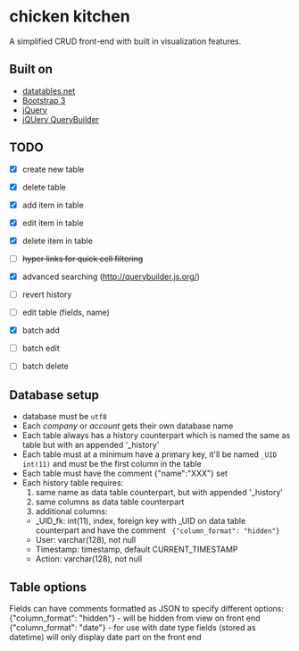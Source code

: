 # chicken kitchen

A simplified CRUD front-end with built in visualization features.

## Built on

- [datatables.net](https://datatables.net/)
- [Bootstrap 3](https://getbootstrap.com/css/)
- [jQuery](https://code.jquery.com/)
- [jQUery QueryBuilder](http://querybuilder.js.org/)


## TODO
- [x] create new table
- [x] delete table
- [x] add item in table
- [x] edit item in table
- [x] delete item in table
- [ ] ~~hyper links for quick cell filtering~~
- [x] advanced searching (http://querybuilder.js.org/)
- [ ] revert history
- [ ] edit table (fields, name)
- [x] batch add
- [ ] batch edit
- [ ] batch delete


## Database setup

- database must be `utf8`
- Each *company* or *account* gets their own database name
- Each table always has a history counterpart which is named the same as table but with an appended '_history'
- Each table must at a minimum have a primary key, it'll be named `_UID int(11)` and must be the first column in the table
- Each table must have the comment {"name":"XXX"} set
- Each history table requires:
  1. same name as data table counterpart, but with appended '_history'
  2. same columns as data table counterpart
  3. additional columns:
    - _UID_fk: int(11), index, foreign key with _UID on data table counterpart and have the comment ` {"column_format": "hidden"}`
    - User:  varchar(128), not null
    - Timestamp: timestamp, default CURRENT_TIMESTAMP
    - Action: varchar(128), not null

## Table options

Fields can have comments formatted as JSON to specify different options:
{"column_format": "hidden"} - will be hidden from view on front end
{"column_format": "date"} - for use with date type fields (stored as datetime) will only display date part on the front end
